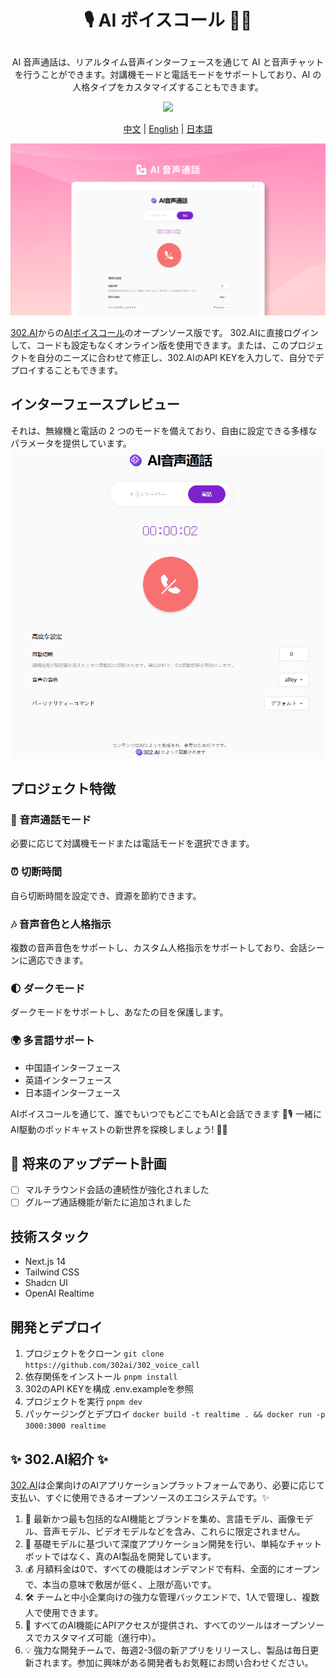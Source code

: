 # <p align="center">🎙️ AI ボイスコール 🚀✨</p>

<p align="center">AI 音声通話は、リアルタイム音声インターフェースを通じて AI と音声チャットを行うことができます。対講機モードと電話モードをサポートしており、AI の人格タイプをカスタマイズすることもできます。</p>

<p align="center"><a href="https://302.ai/ja/tools/realtime/" target="blank"><img src="https://file.302.ai/gpt/imgs/github/20250102/72a57c4263944b73bf521830878ae39a.png" /></a></p >

<p align="center"><a href="README_zh.md">中文</a> | <a href="README.md">English</a> | <a href="README_ja.md">日本語</a></p>

![1. インターコム](docs/语音通话jp.png)

[302.AI](https://302.ai/ja/)からの[AIボイスコール](https://302.ai/ja/tools/realtime/)のオープンソース版です。
302.AIに直接ログインして、コードも設定もなくオンライン版を使用できます。または、このプロジェクトを自分のニーズに合わせて修正し、302.AIのAPI KEYを入力して、自分でデプロイすることもできます。

## インターフェースプレビュー
それは、無線機と電話の 2 つのモードを備えており、自由に設定できる多様なパラメータを提供しています。
![1. インターコム](docs/通话3.png)

## プロジェクト特徴
### 📱 音声通話モード
必要に応じて対講機モードまたは電話モードを選択できます。
### ⏰ 切断時間
自ら切断時間を設定でき、資源を節約できます。
### 🎶 音声音色と人格指示
複数の音声音色をサポートし、カスタム人格指示をサポートしており、会話シーンに適応できます。
### 🌓 ダークモード
ダークモードをサポートし、あなたの目を保護します。
### 🌍 多言語サポート
- 中国語インターフェース
- 英語インターフェース
- 日本語インターフェース


AIボイスコールを通じて、誰でもいつでもどこでもAIと会話できます 🎉🎙️ 一緒にAI駆動のポッドキャストの新世界を探検しましょう! 🌟🚀

## 🚩 将来のアップデート計画
- [ ] マルチラウンド会話の連続性が強化されました
- [ ] グループ通話機能が新たに追加されました

## 技術スタック

- Next.js 14
- Tailwind CSS
- Shadcn UI
- OpenAI Realtime

## 開発とデプロイ

1. プロジェクトをクローン `git clone https://github.com/302ai/302_voice_call`
2. 依存関係をインストール `pnpm install`
3. 302のAPI KEYを構成 .env.exampleを参照
4. プロジェクトを実行 `pnpm dev`
5. パッケージングとデプロイ `docker build -t realtime . && docker run -p 3000:3000 realtime`


## ✨ 302.AI紹介 ✨

[302.AI](https://302.ai)は企業向けのAIアプリケーションプラットフォームであり、必要に応じて支払い、すぐに使用できるオープンソースのエコシステムです。✨

1. 🧠 最新かつ最も包括的なAI機能とブランドを集め、言語モデル、画像モデル、音声モデル、ビデオモデルなどを含み、これらに限定されません。
2. 🚀 基礎モデルに基づいて深度アプリケーション開発を行い、単純なチャットボットではなく、真のAI製品を開発しています。
3. 💰 月額料金は0で、すべての機能はオンデマンドで有料、全面的にオープンで、本当の意味で敷居が低く、上限が高いです。
4. 🛠 チームと中小企業向けの強力な管理バックエンドで、1人で管理し、複数人で使用できます。
5. 🔗 すべてのAI機能にAPIアクセスが提供され、すべてのツールはオープンソースでカスタマイズ可能（進行中）。
6. 💡 強力な開発チームで、毎週2-3個の新アプリをリリースし、製品は毎日更新されます。参加に興味がある開発者もお気軽にお問い合わせください。
